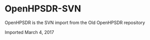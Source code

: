 # OpenHPSDR-SVN

OpenHPSDR is the SVN import from the Old OpenHPSDR repository  

Imported March 4, 2017
